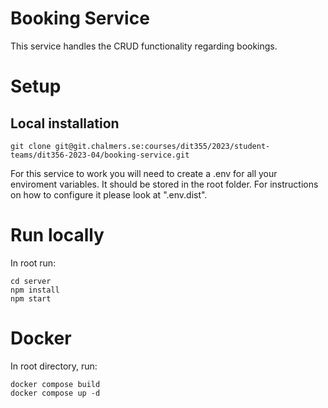 # Booking Service

This service handles the CRUD functionality regarding bookings.

# Setup

## Local installation

```
git clone git@git.chalmers.se:courses/dit355/2023/student-teams/dit356-2023-04/booking-service.git
```

For this service to work you will need to create a .env for all your enviroment variables. It should be stored in the root folder. For instructions on how to configure it please look at ".env.dist".

# Run locally
In root run:
```
cd server
npm install
npm start
```

# Docker

In root directory, run:
```
docker compose build
docker compose up -d
```
